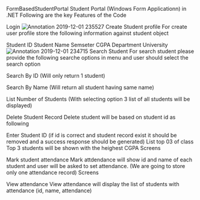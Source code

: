 FormBasedStudentPortal
Student Portal (Windows Form Applicationn) in .NET Following are the key Features of the Code

Login 
![Annotation 2019-12-01 235527](https://user-images.githubusercontent.com/38296248/69918610-18168380-1496-11ea-8ab3-49969838b3d3.png)
Create Student profile
For create user profile store the following information against student object

Student ID 
Student Name
Semseter
CGPA
Department
University
![Annotation 2019-12-01 234715](https://user-images.githubusercontent.com/38296248/69918611-18168380-1496-11ea-9f39-68f636206138.png)
Search Student For search student please provide the following searche options in menu and user should select the search option

Search By ID (Will only return 1 student)

Search By Name (Will return all student having same name)

List Number of Students (With selecting option 3 list of all students will be displayed) 

Delete Student Record Delete student will be based on student id as following

Enter Student ID (if id is correct and student record exist it should be removed and a success response should be generated) 
List top 03 of class Top 3 students will be shown with the heighest CGPA Screens

Mark student attendance Mark attdendance will show id and name of each student and user will be asked to set attendance. (We are going to store only one attendance record) Screens

View attendance View attendance will display the list of students with attendance (id, name, attendance)


